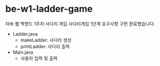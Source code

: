 # be-w1-ladder-game

자바 웹 백엔드 1주차 사다리 게임
사다리게임 1단계 요구사항 구현 완료했습니다.
- Ladder.java
   - makeLadder: 사다리 생성
   - printLadder: 사다리 출력
- Main.java
   - 사용자 입력 및 출력
